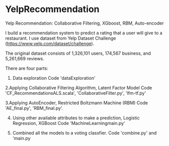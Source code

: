 # YelpRecommendation
Yelp Recommendation: Collaborative Filtering, XGboost, RBM, Auto-encoder

I build a recommendation system to predict a rating that a user will give to a restaurant. I use dataset from Yelp Dataset Challenge (https://www.yelp.com/dataset/challenge). 

The original dataset consists of 1,326,101 users, 174,567 business, and 5,261,669 reviews. 

There are four parts:
1. Data exploration
Code 'dataExploration'

2.Applying Collaborative Filtering Algorithm, Latent Factor Model
Code 'CF_RecommendationsALS.scala', 'CollaborativeFilter.py', 'lfm-tf.py'

3.Applying AutoEncoder, Restricted Boltzmann Machine (RBM)
Code 'AE_final.py', 'RBM_final.py'.

4. Using other available attributes to make a prediction, Logistic Regression, XGBoost
Code 'MachineLearningmain.py'

5. Combined all the models to a voting classfier. 
Code 'combine.py' and 'main.py

